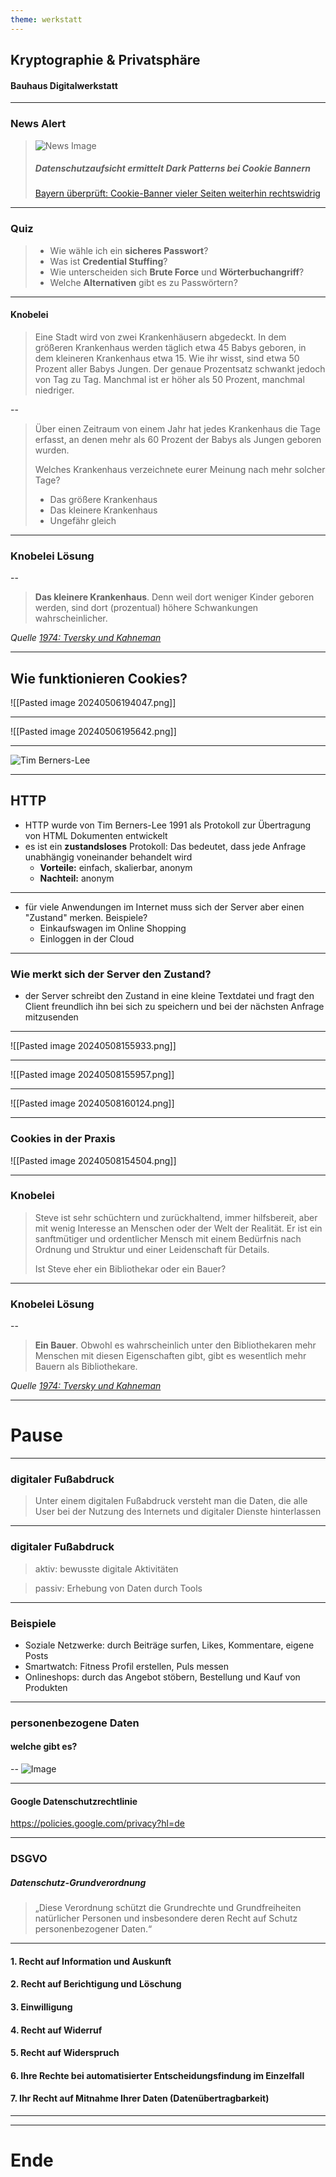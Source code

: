 ```yaml
---
theme: werkstatt
---
```


## Kryptographie & Privatsphäre

#### Bauhaus Digitalwerkstatt

---

<!-- slide bg="pink" -->

### News Alert

> ![News Image](https://cdn.netzpolitik.org/wp-upload/2024/02/food-photographer-jennifer-pallian-OfdDiqx8Cz8-unsplash-scaled-e1707733337903-860x484.jpg)
> 
> ##### Datenschutzaufsicht ermittelt Dark Patterns bei Cookie Bannern
> 
> [Bayern überprüft: Cookie-Banner vieler Seiten weiterhin rechtswidrig](https://netzpolitik.org/2024/bayern-ueberprueft-cookie-banner-vieler-seiten-weiterhin-rechtswidrig/)

  

---

<!-- slide bg="yellow" -->

### Quiz

>- Wie wähle ich ein **sicheres Passwort**?
>- Was ist **Credential Stuffing**?
>- Wie unterscheiden sich **Brute Force** und **Wörterbuchangriff**?
>- Welche **Alternativen** gibt es zu Passwörtern?

---
<!-- slide bg="cyan" -->
#### Knobelei

> Eine Stadt wird von zwei Krankenhäusern abgedeckt. In dem größeren Krankenhaus werden täglich etwa 45 Babys geboren, in dem kleineren Krankenhaus etwa 15. Wie ihr wisst, sind etwa 50 Prozent aller Babys Jungen. Der genaue Prozentsatz schwankt jedoch von Tag zu Tag. Manchmal ist er höher als 50 Prozent, manchmal niedriger.

--
<!-- slide bg="cyan" -->

> Über einen Zeitraum von einem Jahr hat jedes Krankenhaus die Tage erfasst, an denen mehr als 60 Prozent der Babys als Jungen geboren wurden.
> 
> Welches Krankenhaus verzeichnete eurer Meinung nach mehr solcher Tage?
> - Das größere Krankenhaus
> - Das kleinere Krankenhaus
> - Ungefähr gleich



---
<!-- slide bg="cyan" -->
### Knobelei Lösung
--
<!-- slide bg="cyan" -->
> **Das kleinere Krankenhaus**. Denn weil dort weniger Kinder geboren werden, sind dort (prozentual) höhere Schwankungen wahrscheinlicher.

*Quelle [1974: Tversky und Kahneman](https://www2.psych.ubc.ca/~schaller/Psyc590Readings/TverskyKahneman1974.pdf)*



---

## Wie funktionieren Cookies?

![[Pasted image 20240506194047.png]]

---

![[Pasted image 20240506195642.png]]

---


![Tim Berners-Lee](https://live.staticflickr.com/8620/16662336315_2bcb0a1253_b.jpg)


---
## HTTP
- HTTP wurde von Tim Berners-Lee 1991 als Protokoll zur Übertragung von HTML Dokumenten entwickelt 
- es ist ein **zustandsloses** Protokoll: Das bedeutet, dass jede Anfrage unabhängig voneinander behandelt wird
	+ **Vorteile:** einfach, skalierbar, anonym
	+ **Nachteil:** anonym

---

- für viele Anwendungen im Internet muss sich der Server aber einen "Zustand" merken. Beispiele?
	+ Einkaufswagen im Online Shopping
	+ Einloggen in der Cloud

---

### Wie merkt sich der Server den Zustand?

- der Server schreibt den Zustand in eine kleine Textdatei und fragt den Client freundlich ihn bei sich zu speichern und bei der nächsten Anfrage mitzusenden


---

![[Pasted image 20240508155933.png]]

---

![[Pasted image 20240508155957.png]]

---

![[Pasted image 20240508160124.png]]


---

### Cookies in der Praxis

![[Pasted image 20240508154504.png]]


---

<!-- slide bg="cyan" -->

### Knobelei

> Steve ist sehr schüchtern und zurückhaltend, immer hilfsbereit, aber mit wenig Interesse an Menschen oder der Welt der Realität. Er ist ein sanftmütiger und ordentlicher Mensch mit einem Bedürfnis nach Ordnung und Struktur und einer Leidenschaft für Details.
> 
> Ist Steve eher ein Bibliothekar oder ein Bauer?

---
<!-- slide bg="cyan" -->
### Knobelei Lösung
--
<!-- slide bg="cyan" -->
> **Ein Bauer**. Obwohl es wahrscheinlich unter den Bibliothekaren mehr Menschen mit diesen Eigenschaften gibt, gibt es wesentlich mehr Bauern als Bibliothekare.

*Quelle [1974: Tversky und Kahneman](https://www2.psych.ubc.ca/~schaller/Psyc590Readings/TverskyKahneman1974.pdf)*

---
<!-- slide bg="blue" -->
# Pause
---
### digitaler Fußabdruck

>Unter einem digitalen Fußabdruck versteht man die Daten, die alle User bei der Nutzung des Internets und digitaler Dienste hinterlassen
---
### digitaler Fußabdruck
>aktiv: bewusste digitale Aktivitäten

>passiv: Erhebung von Daten durch Tools
---
### Beispiele
- Soziale Netzwerke: durch Beiträge surfen, Likes, Kommentare, eigene Posts
- Smartwatch: Fitness Profil erstellen, Puls messen
- Onlineshops: durch das Angebot stöbern, Bestellung und Kauf von Produkten
---
### personenbezogene Daten
####  welche gibt es?
--
![Image](https://www.verbraucherzentrale.de/sites/default/files/inline-images/personenbezogene%20Daten_1.png)

---
#### Google Datenschutzrechtlinie
https://policies.google.com/privacy?hl=de

---
### DSGVO
##### Datenschutz-Grundverordnung
>„Diese Verordnung schützt die Grundrechte und Grundfreiheiten natürlicher Personen und insbesondere deren Recht auf Schutz personenbezogener Daten.“
---
#### 1. Recht auf Information und Auskunft
#### 2. Recht auf Berichtigung und Löschung
#### 3. Einwilligung
#### 4. Recht auf Widerruf
#### 5. Recht auf Widerspruch
#### 6. Ihre Rechte bei automatisierter Entscheidungsfindung im Einzelfall
#### 7. Ihr Recht auf Mitnahme Ihrer Daten (Datenübertragbarkeit)
---

---

<!-- slide bg="blue" -->

# Ende
